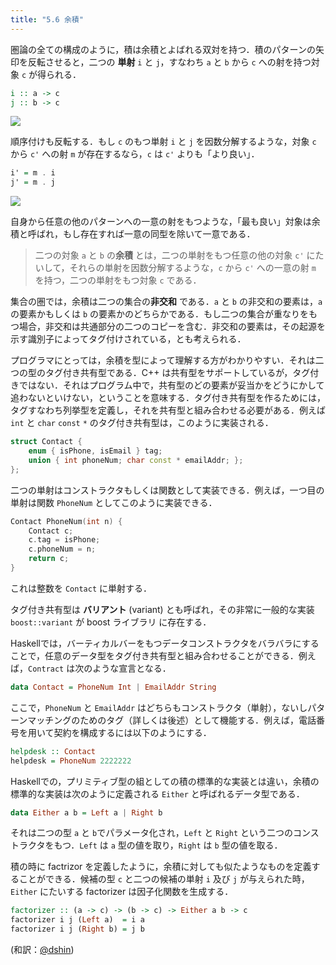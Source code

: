 ```yaml
---
title: "5.6 余積"
---
```


圏論の全ての構成のように，積は余積とよばれる双対を持つ．積のパターンの矢印を反転させると，二つの **単射** `i` と `j`，すなわち `a` と `b` から `c` への射を持つ対象 `c` が得られる．

```haskell
i :: a -> c
j :: b -> c
```

![](https://storage.googleapis.com/zenn-user-upload/5cd763a02391fff6cad0f7c6.jpg)

順序付けも反転する．もし `c` のもつ単射 `i` と `j` を因数分解するような，対象 `c` から `c'` への射 `m` が存在するなら，`c` は `c'` よりも「より良い」．

```haskell
i' = m . i
j' = m . j
```

![](https://storage.googleapis.com/zenn-user-upload/72fb92d6be50c0048a3fc66c.jpg)

自身から任意の他のパターンへの一意の射をもつような，「最も良い」対象は余積と呼ばれ，もし存在すれば一意の同型を除いて一意である．

> 二つの対象 `a` と `b` の**余積** とは，二つの単射をもつ任意の他の対象 `c'` にたいして，それらの単射を因数分解するような，`c` から `c'` への一意の射 `m` を持つ，二つの単射をもつ対象 `c` である．

集合の圏では，余積は二つの集合の**非交和** である．`a` と `b` の非交和の要素は，`a` の要素かもしくは `b` の要素かのどちらかである．もし二つの集合が重なりをもつ場合，非交和は共通部分の二つのコピーを含む．非交和の要素は，その起源を示す識別子によってタグ付けされている，とも考えられる．

プログラマにとっては，余積を型によって理解する方がわかりやすい．それは二つの型のタグ付き共有型である．C++ は共有型をサポートしているが，タグ付きではない．それはプログラム中で，共有型のどの要素が妥当かをどうにかして追わないといけない，ということを意味する．タグ付き共有型を作るためには，タグすなわち列挙型を定義し，それを共有型と組み合わせる必要がある．例えば `int` と `char` `const` `*` のタグ付き共有型は，このように実装される．

```cpp
struct Contact {
    enum { isPhone, isEmail } tag;
    union { int phoneNum; char const * emailAddr; };
};
```

二つの単射はコンストラクタもしくは関数として実装できる．例えば，一つ目の単射は関数 `PhoneNum` としてこのように実装できる．

```cpp
Contact PhoneNum(int n) {
    Contact c;
    c.tag = isPhone;
    c.phoneNum = n;
    return c;
}
```

これは整数を `Contact` に単射する．

タグ付き共有型は **バリアント** (variant) とも呼ばれ，その非常に一般的な実装 `boost::variant` が boost ライブラリ に存在する．

Haskellでは，バーティカルバーをもつデータコンストラクタをバラバラにすることで，任意のデータ型をタグ付き共有型と組み合わせることができる．例えば，`Contract` は次のような宣言となる．

```haskell
data Contact = PhoneNum Int | EmailAddr String
```

ここで，`PhoneNum` と `EmailAddr` はどちらもコンストラクタ（単射），ないしパターンマッチングのためのタグ（詳しくは後述）として機能する．例えば，電話番号を用いて契約を構成するには以下のようにする．

```haskell
helpdesk :: Contact
helpdesk = PhoneNum 2222222
```

Haskellでの，プリミティブ型の組としての積の標準的な実装とは違い，余積の標準的な実装は次のように定義される `Either` と呼ばれるデータ型である．

```haskell
data Either a b = Left a | Right b
```

それは二つの型 `a` と `b`でパラメータ化され，`Left` と `Right` という二つのコンストラクタをもつ．`Left` は `a` 型の値を取り，`Right` は `b` 型の値を取る．

積の時に factrizor を定義したように，余積に対しても似たようなものを定義することができる．候補の型 `c` と二つの候補の単射 `i` 及び `j` が与えられた時，`Either` にたいする factorizer は因子化関数を生成する．

```haskell
factorizer :: (a -> c) -> (b -> c) -> Either a b -> c
factorizer i j (Left a)  = i a
factorizer i j (Right b) = j b
```

(和訳：[@dshin](https://zenn.dev/dshin))

